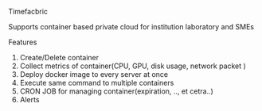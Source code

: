 Timefacbric 

Supports container based private cloud for institution laboratory and SMEs 

Features
1. Create/Delete container 
2. Collect metrics of container(CPU, GPU, disk usage, network packet )
3. Deploy docker image to every server at once
4. Execute same command to multiple containers
5. CRON JOB for managing container(expiration, .., et cetra..)
6. Alerts